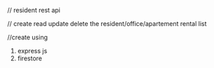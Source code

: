 // resident rest api 

// create read update delete the resident/office/apartement rental list

//create using
1. express js
2. firestore
